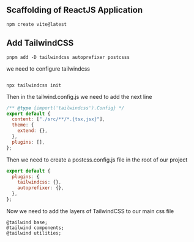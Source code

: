 ## Scaffolding of ReactJS Application

```
npm create vite@latest
```

## Add TailwindCSS

```
pnpm add -D tailwindcss autoprefixer postcsss

```

we need to configure tailwindcss

```

npx tailwindcss init

```

Then in the tailwind.config.js we need to add the next line

```js
/** @type {import('tailwindcss').Config} */
export default {
  content: ["./src/**/*.{tsx,jsx}"],
  theme: {
    extend: {},
  },
  plugins: [],
};
```

Then we need to create a postcss.config.js file in the root of our project

```js
export default {
  plugins: {
    tailwindcss: {},
    autoprefixer: {},
  },
};
```

Now we need to add the layers of TailwindCSS to our main css file

```
@tailwind base;
@tailwind components;
@tailwind utilities;
```
